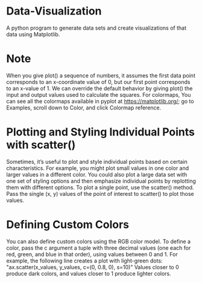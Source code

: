 # Data-Visualization
A python program to generate data sets and create visualizations of that data using Matplotlib.

# Note
When you give plot() a sequence of numbers, it assumes the first data point corresponds to an x-coordinate value of 0, but our first point corresponds to an x-value of 1. We can override the default behavior by giving plot() the input and output values used to calculate the squares.
For colormaps, You can see all the colormaps available in pyplot at https://matplotlib.org/; go to Examples, scroll down to Color, and click Colormap reference.

# Plotting and Styling Individual Points with scatter()
Sometimes, it’s useful to plot and style individual points based on certain characteristics. For example, you might plot small values in one color and larger values in a different color. You could also plot a large data set with one set of styling options and then emphasize individual points by replotting them with different options. To plot a single point, use the scatter() method. Pass the single (x, y) values of the point of interest to scatter() to plot those values.

# Defining Custom Colors
You can also define custom colors using the RGB color model. To define a color, pass the c argument a tuple with three decimal values (one each for red, green, and blue in that order), using values between 0 and 1. For example, the following line creates a plot with light-green dots:
"ax.scatter(x_values, y_values, c=(0, 0.8, 0), s=10)"
Values closer to 0 produce dark colors, and values closer to 1 produce lighter colors.
